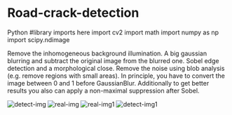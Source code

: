 # Road-crack-detection
 Python 
#library imports here
import cv2
import math
import numpy as np
import scipy.ndimage

Remove the inhomogeneous background illumination.
A big gaussian blurring and subtract the original image from the blurred one.
Sobel edge detection and a morphological close.
Remove the noise using blob analysis (e.g. remove regions with small areas).
In principle, you have to convert the image between 0 and 1 before GaussianBlur. Additionally to get better results you also can apply a non-maximal suppression after Sobel.

![detect-img](https://user-images.githubusercontent.com/82101704/115952588-36a07300-a500-11eb-88fc-289e524c81aa.png)
![real-img](https://user-images.githubusercontent.com/82101704/115952589-386a3680-a500-11eb-8351-3efac78688dd.PNG)
![real-img1](https://user-images.githubusercontent.com/82101704/115952590-3a33fa00-a500-11eb-9f7c-dd9da1031873.png)
![detect-img1](https://user-images.githubusercontent.com/82101704/115952592-3b652700-a500-11eb-9a17-a40217004f01.PNG)


